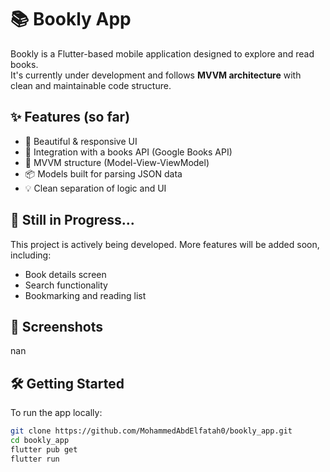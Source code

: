 # 📚 Bookly App

Bookly is a Flutter-based mobile application designed to explore and read books.  
It's currently under development and follows **MVVM architecture** with clean and maintainable code structure.

## ✨ Features (so far)
- 📱 Beautiful & responsive UI
- 🔁 Integration with a books API (Google Books API)
- 🧱 MVVM structure (Model-View-ViewModel)
- 📦 Models built for parsing JSON data
- 💡 Clean separation of logic and UI

## 🚧 Still in Progress...
This project is actively being developed. More features will be added soon, including:
- Book details screen
- Search functionality
- Bookmarking and reading list

## 📸 Screenshots
nan

## 🛠️ Getting Started

To run the app locally:

```bash
git clone https://github.com/MohammedAbdElfatah0/bookly_app.git
cd bookly_app
flutter pub get
flutter run
